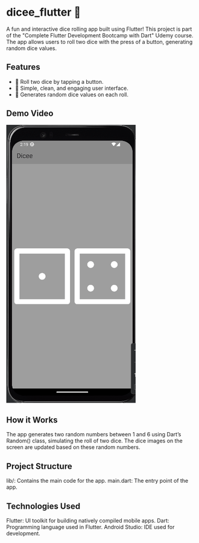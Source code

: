 # dicee_flutter 🎲

A fun and interactive dice rolling app built using Flutter! This project is part of the "Complete Flutter Development Bootcamp with Dart" Udemy course. The app allows users to roll two dice with the press of a button, generating random dice values.

## Features

- 🎲 Roll two dice by tapping a button.
- 🎨 Simple, clean, and engaging user interface.
- 🔀 Generates random dice values on each roll.

## Demo Video

![Demo of Dicee App](gifs/demo.gif)

## How it Works
The app generates two random numbers between 1 and 6 using Dart’s Random() class, simulating the roll of two dice. The dice images on the screen are updated based on these random numbers.

## Project Structure
lib/: Contains the main code for the app.
main.dart: The entry point of the app.

## Technologies Used
Flutter: UI toolkit for building natively compiled mobile apps.
Dart: Programming language used in Flutter.
Android Studio: IDE used for development.
